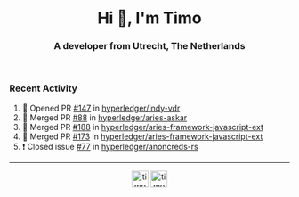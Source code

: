 <h1 align="center">Hi 👋, I'm Timo</h1>
<h3 align="center">A developer from Utrecht, The Netherlands</h3>
<br/>
<!-- https://github.com/rahuldkjain/github-profile-readme-generator --!>

<!--  <p align="left"><img src="https://github-readme-stats.vercel.app/api?username=timoglastra&show_icons=true&count_private=true&" alt="timoglastra" /></p> --!>

<!--
Github language stats
<p align="left"><img src="https://github-readme-stats.vercel.app/api/top-langs/?username=timoglastra&layout=compact" alt="timoglastra" /><p>
-->

<!-- Codestats language stats -->
<!-- <p align="left"><img src="https://codestats-readme.vercel.app/api/top-langs/?username=timoglastra&layout=compact&language_count=12" alt="timoglastra" /><p>    --!>
  
<h3>Recent Activity</h3>

<!--START_SECTION:activity-->
1. 💪 Opened PR [#147](https://github.com/hyperledger/indy-vdr/pull/147) in [hyperledger/indy-vdr](https://github.com/hyperledger/indy-vdr)
2. 🎉 Merged PR [#88](https://github.com/hyperledger/aries-askar/pull/88) in [hyperledger/aries-askar](https://github.com/hyperledger/aries-askar)
3. 🎉 Merged PR [#188](https://github.com/hyperledger/aries-framework-javascript-ext/pull/188) in [hyperledger/aries-framework-javascript-ext](https://github.com/hyperledger/aries-framework-javascript-ext)
4. 🎉 Merged PR [#173](https://github.com/hyperledger/aries-framework-javascript-ext/pull/173) in [hyperledger/aries-framework-javascript-ext](https://github.com/hyperledger/aries-framework-javascript-ext)
5. ❗️ Closed issue [#77](https://github.com/hyperledger/anoncreds-rs/issues/77) in [hyperledger/anoncreds-rs](https://github.com/hyperledger/anoncreds-rs)
<!--END_SECTION:activity-->

---

<p align="center">
<a href="https://twitter.com/timoglastra" target="blank"><img align="center" src="https://cdn.jsdelivr.net/npm/simple-icons@3.0.1/icons/twitter.svg" alt="timoglastra" height="30" width="30" /></a>
<a href="https://linkedin.com/in/timoglastra" target="blank"><img align="center" src="https://cdn.jsdelivr.net/npm/simple-icons@3.0.1/icons/linkedin.svg" alt="timoglastra" height="30" width="30" /></a>
</p>



